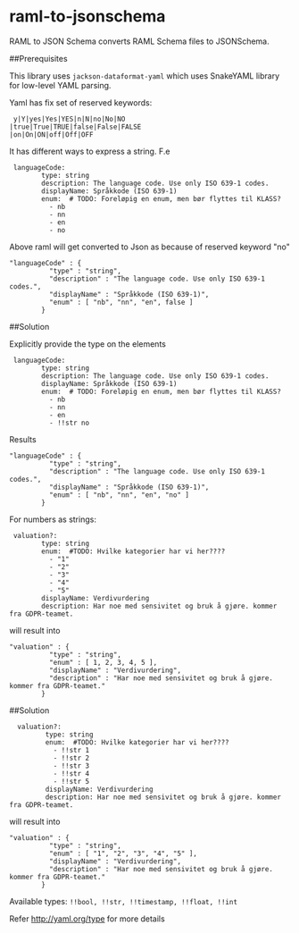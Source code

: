 # raml-to-jsonschema

RAML to JSON Schema converts RAML Schema files to JSONSchema.

##Prerequisites

This library uses ```jackson-dataformat-yaml``` which uses SnakeYAML library for low-level YAML parsing.

Yaml has fix set of reserved keywords:
   ```
    y|Y|yes|Yes|YES|n|N|no|No|NO
   |true|True|TRUE|false|False|FALSE
   |on|On|ON|off|Off|OFF
   ```

It has different ways to express a string. F.e
```
 languageCode:
        type: string
        description: The language code. Use only ISO 639-1 codes.
        displayName: Språkkode (ISO 639-1)
        enum:  # TODO: Foreløpig en enum, men bør flyttes til KLASS?
          - nb
          - nn
          - en
          - no
  ```
 
  Above raml will get converted to Json as because of reserved keyword "no"
  ```
  "languageCode" : {
            "type" : "string",
            "description" : "The language code. Use only ISO 639-1 codes.",
            "displayName" : "Språkkode (ISO 639-1)",
            "enum" : [ "nb", "nn", "en", false ]
          }
   ```
  
  ##Solution 
  
  Explicitly provide the type on the elements
  ```
   languageCode:
          type: string
          description: The language code. Use only ISO 639-1 codes.
          displayName: Språkkode (ISO 639-1)
          enum:  # TODO: Foreløpig en enum, men bør flyttes til KLASS?
            - nb
            - nn
            - en
            - !!str no
   ```
 Results
  
 ```
 "languageCode" : {
           "type" : "string",
           "description" : "The language code. Use only ISO 639-1 codes.",
           "displayName" : "Språkkode (ISO 639-1)",
           "enum" : [ "nb", "nn", "en", "no" ]
         }
 ```
 
 For numbers as strings: 
 ```
  valuation?:
         type: string
         enum:  #TODO: Hvilke kategorier har vi her????
           - "1"
           - "2"
           - "3"
           - "4"
           - "5"
         displayName: Verdivurdering
         description: Har noe med sensivitet og bruk å gjøre. kommer fra GDPR-teamet.
 ````
 will result into 
 ```
 "valuation" : {
           "type" : "string",
           "enum" : [ 1, 2, 3, 4, 5 ],
           "displayName" : "Verdivurdering",
           "description" : "Har noe med sensivitet og bruk å gjøre. kommer fra GDPR-teamet."
         }
 ```
 ##Solution
 ```
   valuation?:
          type: string
          enum:  #TODO: Hvilke kategorier har vi her????
            - !!str 1
            - !!str 2
            - !!str 3
            - !!str 4
            - !!str 5
          displayName: Verdivurdering
          description: Har noe med sensivitet og bruk å gjøre. kommer fra GDPR-teamet.
  ```
  will result into 
  ```
  "valuation" : {
            "type" : "string",
            "enum" : [ "1", "2", "3", "4", "5" ],
            "displayName" : "Verdivurdering",
            "description" : "Har noe med sensivitet og bruk å gjøre. kommer fra GDPR-teamet."
          }
  ```
  
  Available types: ``` !!bool, !!str, !!timestamp, !!float, !!int ```
  
  Refer http://yaml.org/type for more details